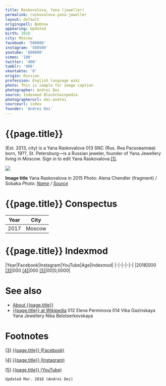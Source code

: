 ```yaml
---
title: Raskovalova, Yana (jeweller)
permalink: raskovalova-yana-jeweller
layout: default
originspell: Шаблон
appearing: Updated
birth: 2018
city: Moscow
facebook: '500000'
instagram: '500500'
youtube: '600000'
vimeo: '100'
twitter: '400'
tumblr: '900'
vkontakte: '0'
origin: Russian
profession: English language wiki
photo: This is sample for image caption
photographer: Andrei Dei
source: Indexmod Blockchainpedia
photographerurl: dei-andrei
sourceurl: index
founder: 'Andrei Dei'
---
```


# {{page.title}}

(Est. 2013, city) is a Yana Raskovalova  013  SNC (Rus. Яна Расковалова) born, 19??, St. Petersburg—is a Russian jeweler, founder of Yana Jewellery living in Moscow. Sign in to edit Yana Raskovalova <span id="a1">[\[1\]](#f1)</span>.

![](/encyclopedia/images/raskovalova.jpg)

**Image title**
Yana Raskovalova in 2015
Photo: Alena Chendler (fragment) / Sobaka
*Photo: [Name](index) / [Source](index)*

# {{page.title}} Conspectus

|Year|City|
|-|-|
|2017|Moscow|

# {{page.title}} Indexmod

|Year|Facebook|Instagram|YouTube|Age|Indexmod|
|-|-|-|-|-|
|2018|000 <span id="a3">[\[3\]](#f3)</span>|000 <span id="a4">[\[4\]](#f4)</span>|000 <span id="a5">[\[5\]](#f5)</span>|00|0,0000|


# See also

+ [About {{page.title}}](index)
+ [{{page.title}} at Wikipedia](index)
012  Elena Perminova
014  Vika Gazinskaya
Yana Jewellery
Nika Belotserkovskaya

# Footnotes

[[3]](#a3) <span id="f3"></span> [{{page.title}} (Facebook)](index)

[[4]](#a4) <span id="f4"></span> [{{page.title}} (Instagram)](index)

[[5]](#a5) <span id="f5"></span> [{{page.title}} (YouTube)](index)

`Updated Mar. 2018 (Andrei Dei)`
